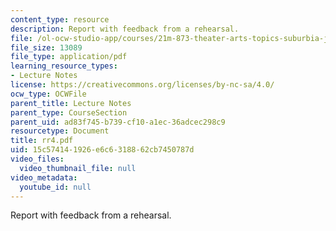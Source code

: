 ```yaml
---
content_type: resource
description: Report with feedback from a rehearsal.
file: /ol-ocw-studio-app/courses/21m-873-theater-arts-topics-suburbia-january-iap-2008/15c574141926e6c6318862cb7450787d_rr4.pdf
file_size: 13089
file_type: application/pdf
learning_resource_types:
- Lecture Notes
license: https://creativecommons.org/licenses/by-nc-sa/4.0/
ocw_type: OCWFile
parent_title: Lecture Notes
parent_type: CourseSection
parent_uid: ad83f745-b739-cf10-a1ec-36adcec298c9
resourcetype: Document
title: rr4.pdf
uid: 15c57414-1926-e6c6-3188-62cb7450787d
video_files:
  video_thumbnail_file: null
video_metadata:
  youtube_id: null
---
```

Report with feedback from a rehearsal.